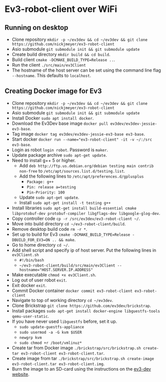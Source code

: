 # Ev3-robot-client over WiFi

## Running on desktop
- Clone repository `mkdir -p ~/ev3dev && cd ~/ev3dev && git clone
  https://github.com/nickjmeyer/ev3-robot-client`
- Asio submodule `git submodule init && git submodule update`
- Create build directory `mkdir build && cd build`.
- Build client `cmake -DCMAKE_BUILD_TYPE=Release ..`.
- Run the client `./src/main/ev3Client`
- The hostname of the host server can be set using the command line
  flag `--hostname`.  This defaults to `localhost`.

## Creating Docker image for Ev3
- Clone repository `mkdir -p ~/ev3dev && cd ~/ev3dev && git clone
  https://github.com/nickjmeyer/ev3-robot-client`
- Asio submodule `git submodule init && git submodule update`
- Install Docker `sudo apt install docker`.
- Download the Ev3Dev base image `docker pull
  ev3dev/ev3dev-jessie-ev3-base`.
- Tag image `docker tag ev3dev/ev3dev-jessie-ev3-base ev3-base`.
- Start docker `docker run --name="ev3-robot-client" -it -v ~/:/src
  ev3-base`.
- Login as robot `login robot`. Password is `maker`.
- Update package archive `sudo apt-get update`.
- Need to install g++ 5 or higher.
  - Add `deb http://ftp.us.debian.org/debian testing main contrib
    non-free` to `/etc/apt/sources.list.d/testing.list`.
  - Add the following lines to `/etc/apt/preferences.d/gplusplus`
    - `Package: g++`
    - `Pin: release a=testing`
    - `Pin-Priority: 100`
  - Update `sudo apt-get update`.
  - Install `sudo apt-get install -t testing g++`
- Install libraries `sudo apt-get install build-essential cmake
  libprotobuf-dev protobuf-compiler libgflags-dev libgoogle-glog-dev`.
- Copy controller code `cp -r /src/ev3dev/ev3-robot-client ~/`.
- Move into build directory `cd ~/ev3-robot-client/build`.
- Remove desktop build code `rm -r *`.
- Set up to build for Ev3 `cmake -DCMAKE_BUILD_TYPE=Release
  -DBUILD_FOR_EV3=ON .. && make`.
- Go to home directory `cd ~/`.
- Add shell script and specify ip of host server.  Put the following lines in `ev3Client.sh`
  - `#!/bin/bash`
  - `~/ev3-robot-client/build/src/main/ev3Client --hostname="HOST.SERVER.IP.ADDRESS"`
- Make executable `chmod +x ev3Client.sh`.
- Log out of user robot `exit`.
- Exit docker `exit`.
- Commit Docker container `docker commit ev3-robot-client
  ev3-robot-client`
- Navigate to top of working directory `cd ~/ev3dev`.
- Clone Brickstrap `git clone
  https://github.com/ev3dev/brickstrap`.
- Install packages `sudo apt-get install docker-engine
  libguestfs-tools qemu-user-static`.
- If you have never used `libguestfs` before, set it up.
  - `sudo update-guestfs-appliance`
  - `sudo usermod -a -G kvm $USER`
  - `newgrp kvm`
  - `sudo chmod +r /boot/vmlinuz*`
- Create tar from Docker image `./brickstrap/src/brickstrap.sh create-tar
  ev3-robot-client ev3-robot-client.tar`.
- Create image from tar `./brickstrap/src/brickstrap.sh create-image
  ev3-robot-client.tar ev3-robot-client.img`.
- Burn the image to an SD-card using the instructions on
  the [ev3-dev website](http://www.ev3dev.org/docs/getting-started/).
